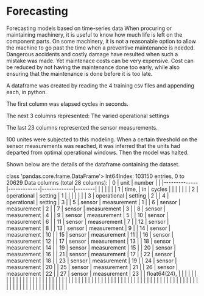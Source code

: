 # Forecasting
Forecasting models based on time-series data
When procuring or maintaining machinery, it is useful to know how much life is left on the component parts.
On some machinery, it is not a reasonable option to allow the machine to go past the time when a preventive maintenance is needed. 
Dangerous accidents and costly damage have resulted when such a mistake was made.
Yet maintenace costs can be very expensive.
Cost can be reduced by not having the maintenance done too early, while also ensuring that the maintenance is done before it is too late.


A dataframe was created by reading the 4 training csv files and appending each, in python.

The first column was 
elapsed cycles in seconds.

The next 3 columns represented:
The varied operational settings

The last 23 columns represented the sensor measurements.

100 unites were subjected to this modeling.
When a certain threshold on the sensor measurements was reached, it was inferred that the units had departed from optimal operational windows. Then the model was halted.

Shown below are the details of the dataframe containing the dataset.


class 'pandas.core.frame.DataFrame'>
Int64Index: 103150 entries, 0 to 20629
Data columns (total 28 columns):
| 0            | unit        | number      |        |
|--------------|-------------|-------------|--------|
|              |             |             |        |
| 1            | time,       | in          | cycles |
|              |             |             |        |
| 2            | operational | setting     | 1      |
|              |             |             |        |
| 3            | operational | setting     | 2      |
| 4            | operational | setting     | 3      |
| 5            | sensor      | measurement | 1      |
| 6            | sensor      | measurement | 2      |
| 7            | sensor      | measurement | 3      |
| 8            | sensor      | measurement | 4      |
| 9            | sensor      | measurement | 5      |
| 10           | sensor      | measurement | 6      |
| 11           | sensor      | measurement | 7      |
| 12           | sensor      | measurement | 8      |
| 13           | sensor      | measurement | 9      |
| 14           | sensor      | measurement | 10     |
| 15           | sensor      | measurement | 11     |
| 16           | sensor      | measurement | 12     |
| 17           | sensor      | measurement | 13     |
| 18           | sensor      | measurement | 14     |
| 19           | sensor      | measurement | 15     |
| 20           | sensor      | measurement | 16     |
| 21           | sensor      | measurement | 17     |
| 22           | sensor      | measurement | 18     |
| 23           | sensor      | measurement | 19     |
| 24           | sensor      | measurement | 20     |
| 25           | sensor      | measurement | 21     |
| 26           | sensor      | measurement | 22     |
| 27           | sensor      | measurement | 23     |
| float64(24), |             |             |        |
|              |             |             |        |
|              |             |             |        |
|              |             |             |        |
|              |             |             |        |
|              |             |             |        |
|              |             |             |        |
|              |             |             |        |
|              |             |             |        |
|              |             |             |        |
|              |             |             |        |
|              |             |             |        |
|              |             |             |        |
|              |             |             |        |
|              |             |             |        |
|              |             |             |        |
|              |             |             |        |
